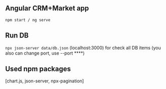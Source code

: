 ## Angular CRM+Market app 
  `npm start / ng serve`
## Run DB
`npx json-server data/db.json`
(localhost:3000) for check all DB items (you also can change port, use --port ****)
## Used npm packages
[chart.js, json-server, npx-pagination]
